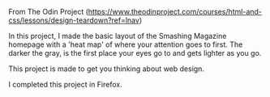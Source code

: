From The Odin Project (https://www.theodinproject.com/courses/html-and-css/lessons/design-teardown?ref=lnav)

In this project, I made the basic layout of the Smashing Magazine homepage with a 'heat map' of where your attention goes to first. The darker the gray, is the first place your eyes go to and gets lighter as you go.

This project is made to get you thinking about web design.

I completed this project in Firefox.